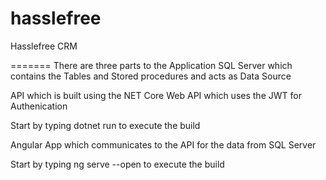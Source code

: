 # hasslefree
Hasslefree CRM


=======
There are three parts to the Application
SQL Server which contains the Tables and Stored procedures and acts as Data Source

API which is built using the NET Core Web API which uses the JWT for Authenication

Start by typing dotnet run to execute the build

Angular App which communicates to the API for the data from SQL Server

Start by typing ng serve --open to execute the build

